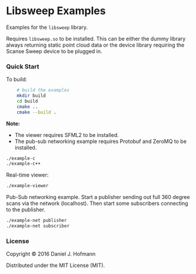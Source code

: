 # Libsweep Examples

Examples for the `libsweep` library.

Requires `libsweep.so` to be installed.
This can be either the dummy library always returning static point cloud data or the device library requiring the Scanse Sweep device to be plugged in.

### Quick Start

To build: 

```bash
    # build the examples
    mkdir build
    cd build
    cmake ..
    cmake --build .
```

**Note:**
- The viewer requires SFML2 to be installed.
- The pub-sub networking example requires Protobuf and ZeroMQ to be installed.


```bash
./example-c
./example-c++
```

Real-time viewer:

```bash
./example-viewer
```

Pub-Sub networking example.
Start a publisher sending out full 360 degree scans via the network (localhost).
Then start some subscribers connecting to the publisher.

```bash
./example-net publisher
./example-net subscriber
```

### License

Copyright © 2016 Daniel J. Hofmann

Distributed under the MIT License (MIT).
